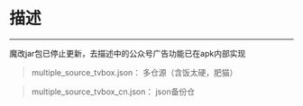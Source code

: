# 描述
----

魔改jar包已停止更新，去描述中的公众号广告功能已在apk内部实现


>multiple_source_tvbox.json： 多仓源（含饭太硬，肥猫）

>multiple_source_tvbox_cn.json： json备份仓



